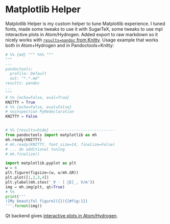 # Matplotlib Helper

Matplotlib Helper is my custom helper to tune Matplotlib experience. I tuned fonts, made some tweaks to use it with SugarTeX, some tweaks to use mpl interactive plots in Atom/Hydrogen. Added export to raw markdown so it nicely works with [`results=pandoc` from Knitty](https://github.com/kiwi0fruit/knitty/blob/master/knitty.md#22-results-pandoc-chunk-option). Usage example that works both in Atom+Hydrogen and in Pandoctools+Knitty:

```py
# %% {md} """ %%% """
"""
---
pandoctools:
  profile: Default
  out: "*.*.md"
results: pandoc
...
"""
# %% {echo=False, eval=True}
KNITTY = True
# %% {echo=False, eval=False}
# noinspection PyRedeclaration
KNITTY = False


# %% {results=hide} ----------------------------
from pandoctools import matplotlib as mh
mh.ready(KNITTY)
# mh.ready(KNITTY, font_size=14, finalize=False)
# ... do additional tuning
# mh.finalize()

import matplotlib.pyplot as plt
w = 6
plt.figure(figsize=(w, w/mh.GR))
plt.plot([1,2,3,4])
plt.ylabel(mh.stex('ˎ∇ ⋅ [ ⃗E]ˎ, V/m'))
img = mh.img(plt, qt=True)
# %%
print('''
![My beautiful figure]({}){{#fig:1}}
'''.format(img))
```
Qt backend gives [interactive plots in Atom/Hydrogen](https://nteract.gitbooks.io/hydrogen/docs/Usage/Examples.html#interactive-plots-using-matplotlib).
